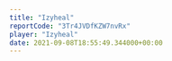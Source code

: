 ```yaml
---
title: "Izyheal"
reportCode: "3Tr4JVDfKZW7nvRx"
player: "Izyheal"
date: 2021-09-08T18:55:49.344000+00:00
---
```

